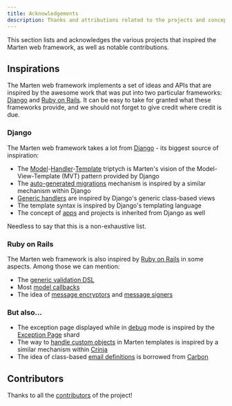 ```yaml
---
title: Acknowledgements
description: Thanks and attributions related to the projects and concepts that inspired the Marten web framework.
---
```


This section lists and acknowledges the various projects that inspired the Marten web framework, as well as notable contributions.

## Inspirations

The Marten web framework implements a set of ideas and APIs that are inspired by the awesome work that was put into two particular frameworks: [Django](https://www.djangoproject.com/) and [Ruby on Rails](https://rubyonrails.org/). It can be easy to take for granted what these frameworks provide, and we should not forget to give credit where credit is due.

### Django

The Marten web framework takes a lot from [Django](https://www.djangoproject.com/) - its biggest source of inspiration:

* The [Model](../models-and-databases.mdx)-[Handler](../handlers-and-http.mdx)-[Template](../templates.mdx) triptych is Marten's vision of the Model-View-Template (MVT) pattern provided by Django
* The [auto-generated migrations](../models-and-databases/migrations.md) mechanism is inspired by a similar mechanism within Django
* [Generic handlers](../handlers-and-http/generic-handlers.md) are inspired by Django's generic class-based views
* The template syntax is inspired by Django's templating language
* The concept of [apps](../development/applications.md) and projects is inherited from Django as well

Needless to say that this is a non-exhaustive list.

### Ruby on Rails

The Marten web framework is also inspired by [Ruby on Rails](https://rubyonrails.org/) in some aspects. Among those we can mention:

* The [generic validation DSL](../models-and-databases/validations.md)
* Most [model callbacks](../models-and-databases/callbacks.md)
* The idea of [message encryptors](pathname:///api/0.3/Marten/Core/Encryptor.html) and [message signers](pathname:///api/0.3/Marten/Core/Signer.html)

### But also...

* The exception page displayed while in [debug](../development/reference/settings.md#debug) mode is inspired by the [Exception Page](https://github.com/crystal-loot/exception_page) shard
* The way to [handle custom objects](../templates/introduction.md#using-custom-objects-in-contexts) in Marten templates is inspired by a similar mechanism within [Crinja](https://github.com/straight-shoota/crinja)
* The idea of class-based [email definitions](../emailing/introduction.md) is borrowed from [Carbon](https://github.com/luckyframework/carbon)

## Contributors

Thanks to all the [contributors](https://github.com/martenframework/marten/contributors) of the project!
